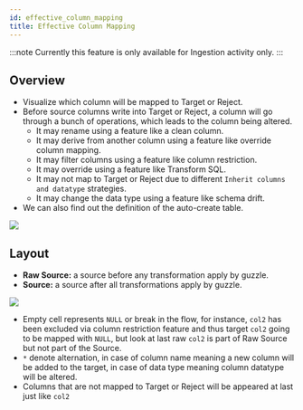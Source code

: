 ```yaml
---
id: effective_column_mapping
title: Effective Column Mapping
---
```


:::note
Currently this feature is only available for Ingestion activity only.
:::

## Overview
- Visualize which column will be mapped to Target or Reject.
- Before source columns write into Target or Reject, a column will go through a bunch of operations, which leads to the column being altered.
  - It may rename using a feature like a clean column.
  - It may derive from another column using a feature like override column mapping.
  - It may filter columns using a feature like column restriction.
  - It may override using a feature like Transform SQL.
  - It may not map to Target or Reject due to different `Inherit columns and datatype` strategies.
  - It may change the data type using a feature like schema drift.
- We can also find out the definition of the auto-create table.

<a href="https://guzzle.justanalytics.com/img/docs/how-to-guides/ingest_data/column_mapping.png" target="_self" >
  <img src="/img/docs/how-to-guides/ingest_data/column_mapping.png" />
</a>

## Layout
- **Raw Source:** a source before any transformation apply by guzzle.
- **Source:** a source after all transformations apply by guzzle.
<a href="https://guzzle.justanalytics.com/img/docs/how-to-guides/ingest_data/effective_column_mapping.png" target="_self" >
  <img src="/img/docs/how-to-guides/ingest_data/effective_column_mapping.png" />
</a>

- Empty cell represents `NULL` or break in the flow, for instance, `col2` has been excluded via column restriction feature and thus target `col2` going to be mapped with `NULL`, but look at last raw `col2` is part of Raw Source but not part of the Source.
- `*` denote alternation, in case of column name meaning a new column will be added to the target, in case of data type meaning column datatype will be altered.
- Columns that are not mapped to Target or Reject will be appeared at last just like `col2`
